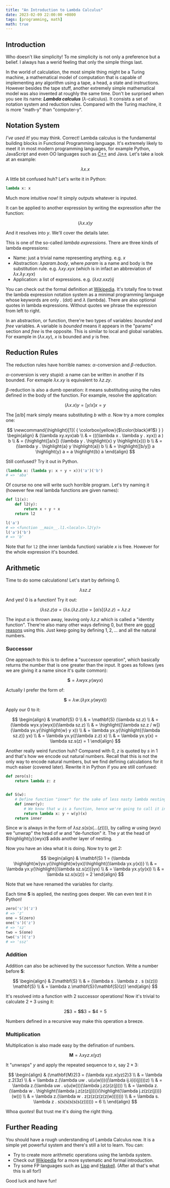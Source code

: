 ```yaml
---
title: "An Introduction to Lambda Calculus"
date: 2023-02-09 22:00:00 +0800
tags: [programming, math]
math: true
---
```


## Introduction

Who doesn't like simplicity! To me simplicity is not only a preference but a belief. I always has a werid feeling that only the simple things last.

In the world of calculation, the most simple thing might be a Turing machine, a mathematical model of computation that is capable of implementing any algorithm using a tape, a head, a state and instructions. However besides the tape stuff, another extremely simple mathematical model was also invented at roughly the same time. Don't be surprised when you see its name: ***Lambda calculus*** ($\lambda$-calculus). It consists a set of notation system and reduction rules. Compared with the Turing machine, it is more "math-y" than "computer-y".

## Notation System

*I've used it!* you may think. Correct! Lambda calculus is the fundamental building blocks in Functional Programming language. It's extremely likely to meet it in most modern programming languages, for example Python, JavaScript and even OO languages such as [C++](https://stackoverflow.com/questions/48210733/link-between-lambda-calculus-and-lambda-expressions-in-c) and Java. Let's take a look at an example:

$$
\lambda x . x
$$

A little bit confused huh? Let's write it in Python:

```python
lambda x: x
```

Much more intuitive now! It simply outputs whatever is inputed.

It can be applied to another expression by writing the expresstion after the function:

$$
(\lambda x.x) y
$$

And it resolves into $y$. We'll cover the details later.

This is one of the so-called *lambda expressions*. There are three kinds of lambda expressions:

- Name: just a trivial name representing anything. e.g. $x$
- Abstraction: $\lambda param . body$, where $param$ is a name and body is the substitution rule. e.g. $\lambda xy.xyx$ (which is in infact an abbreviation of $\lambda x.\lambda y.xyx$)
- Application: a list of expressions. e.g. $(\lambda xz.xxz)ij$

You can check out the formal definition at [Wikipedia](https://en.wikipedia.org/wiki/Lambda_calculus#Formal_definition). It's totally fine to treat the lambda expression notation system as a minimal programming language whose keywords are only $.$ (dot) and $\lambda$ (lambda). There are also optional quotes in lambda expressions. Without quotes we phrase the expression from left to right.

In an abstraction, or function, there're two types of variables: *bounded* and *free* variables. A variable is *bounded* means it appears in the "params" section and *free* is the opposite. This is similar to local and global variables. For example in $(\lambda x.xy)$, $x$ is bounded and $y$ is free.

## Reduction Rules

The reduction rules have horrible names: $\alpha$-conversion and $\beta$-reduction.

$\alpha$-conversion is very stupid: a name can be written in another if its bounded. For exmaple $\lambda x.xy$ is equivalent to $\lambda z.zy$.

$\beta$-reduction is also a dumb operation: it means substituting using the rules defined in the body of the function. For example, resolve the application:

$$
(\lambda x.x) y = [y/x] x = y
$$

The $[a/b]$ mark simply means substituting $b$ with $a$. Now try a more complex one:

$$
\newcommand{\highlight}[1]{ { \colorbox{yellow}{$\color{black}#1$} } }
\begin{align}
& (\lambda xy.xyx)ab \\
& = (((\lambda x . \lambda y . xyx)) a ) b \\
& = (\highlight{[a/x]} (\lambda y . \highlight{x} y \highlight{x})) b \\
& = (\lambda y . \highlight{a} y \highlight{a}) b \\
& = \highlight{[b/y]} a \highlight{y} a = a \highlight{b} a
\end{align}
$$

Still confused? Try it out in Python.

```python
(lambda x: (lambda y: x + y + x))('a')('b')
# => 'aba'
```

Of course no one will write such horrible program. Let's try naming it (however few real lambda functions are given names):

```python
def l1(x):
    def l2(y):
        return x + y + x
    return l2

l('a')
# => <function __main__.l1.<locals>.l2(y)>
l('a')('b')
# => 'b'
```

Note that for `l2` (the inner lambda function) variable $x$ is free. However for the whole expression it's bounded.

## Arithmetic

Time to do some calculations! Let's start by defining $0$.

$$
\lambda sz.z
$$

And yes! $0$ is a function! Try it out:

$$
(\lambda sz.z) a = (\lambda s . (\lambda z.z)) a = [a/s](\lambda z.z) = \lambda z.z
$$

The input $a$ is thrown away, leaving only $\lambda z.z$ which is called a "identity function". There're also many other ways defining $0$, but there are [good reasons](https://stackoverflow.com/a/1485145/10811334) using this. Just keep going by defining $1, 2, ...$ and all the natural numbers.

### Successor

One approach to this is to define a "successor operation", which basically returns the number that is one greater than the input. It goes as follows (yes we are giving it a name since it's quite common):

$$
\mathbf{S} = \lambda wyx.y(wyx)
$$

Actually I prefer the form of:

$$
\mathbf{S} = \lambda w . (\lambda yx.y(wyx))
$$

Apply our $0$ to it:

$$
\begin{align}
& \mathbf{S} 0 \\
& = \mathbf{S} (\lambda sz.z) \\
& = (\lambda wyx.y(wyx))(\lambda sz.z) \\
& = \highlight{[\lambda sz.z / w]} (\lambda yx.y(\highlight{w} y x)) \\
& = \lambda yx.y(\highlight{(\lambda sz.z)} yx) \\
& = \lambda yx.y((\lambda z.z) x) \\
& = \lambda yx.y(x) = \lambda sz.s(z) = 1
\end{align}
$$

Another really weird function huh? Compared with $0$, $z$ is quoted by $s$ in $1$ and that's how we encode out natural numbers. Recall that this is not the only way to encode natural numbers, but we find defining calculations for it much eaiser (covered later). Rewrite it in Python if you are still confused:

```python
def zero(s):
    return lambda z: z


def S(w):
    # Define function "inner" for the sake of less nasty lambda nesting.
    def inner(y):
        # We know that w is a function, hence we're going to call it instead of join (+) it.
        return lambda x: y + w(y)(x)
    return inner
```

Since $w$ is always in the form of $\lambda sz.s(s(s( ... (z))))$, by calling $w$ using $(wyx)$ we "unwrap" the head of $w$ and "de-function" it. The $y$ at the head of $\highlight{y}(wyx)$ adds another layer of nesting.

Now you have an idea what it is doing. Now try to get $2$:

$$
\begin{align}
& \mathbf{S} 1 = (\lambda \highlight{w}yx.y(\highlight{w}yx))\highlight{(\lambda yx.y(x))} \\
& = \lambda yx.y(\highlight{(\lambda sz.s(z))}yx) \\
& = \lambda yx.y(y(x)) \\
& = \lambda sz.s(s(z)) = 2
\end{align}
$$

Note that we have renamed the variables for clarity.

Each time $\mathbf{S}$ is applied, the nesting goes deeper. We can even test it in Python!

```python
zero('s')('z')
# => 'z'
one = S(zero)
one('s')('z')
# => 'sz'
two = S(one)
two('s')('z')
# => 'ssz'
```

### Addition

Addition can also be achieved by the successor function. Write a number before $\mathbf{S}$:

$$
\begin{align}
& 2\mathbf{S} \\
& = (\lambda s . \lambda z . s (s(z))) \mathbf{S} \\
& = \lambda z.\mathbf{S}(\mathbf{S}(z))
\end{align}
$$

It's resolved into a function with $2$ successor operations! Now it's trivial to calculate $2+3$ using it:

$$
2\mathbf{S}3 = \mathbf{S}\mathbf{S}3 = \mathbf{S}4 = 5
$$

Numbers defined in a recursive way make this operation a breeze.

### Multiplication

Multiplication is also made easy by the defination of numbers.

$$
\mathbf{M} = \lambda xyz.x(yz)
$$

It "unwraps" $y$ and apply the repeated sequence to $x$, say $2 \times 3$:

$$
\begin{align}
& (\mathbf{M}2)3 = (\lambda xyz.x(yz)2)3 \\
& = \lambda z.2(3z) \\
& = \lambda z.(\lambda uw . u(u(w)))((\lambda ij.i(i(i(j))))z) \\
& = \lambda z.(\lambda uw . u(u(w)))(\lambda j.z(z(z(j)))) \\
& = \lambda z.(\lambda w . \highlight{\lambda j.z(z(z(j)))}(\highlight{\lambda j.z(z(z(j)))}(w))) \\
& = \lambda z.(\lambda w . z(z(z(z(z(z(w))))))) \\
& = \lambda s. \lambda z . s(s(s(s(s(s(z)))))) = 6 \\
\end{align}
$$

Whoa *quotes*! But trust me it's doing the right thing.

## Further Reading

You should have a rough understanding of Lambda Calculus now. It is a simple yet powerful system and there's still a lot to learn. You can:

- Try to create more arithmetic operations using the lambda system.
- Check out [Wikipedia](https://en.wikipedia.org/wiki/Lambda_calculus) for a more systematic and formal introduction.
- Try some FP languages such as [Lisp](https://lisp-lang.org/) and [Haskell](https://www.haskell.org/). (After all that's what this is all for!)

Good luck and have fun!
